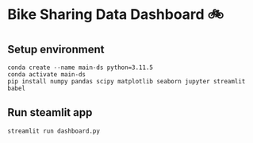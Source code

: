 # Bike Sharing Data Dashboard 🚲

## Setup environment

```
conda create --name main-ds python=3.11.5
conda activate main-ds
pip install numpy pandas scipy matplotlib seaborn jupyter streamlit babel
```

## Run steamlit app
```
streamlit run dashboard.py
```